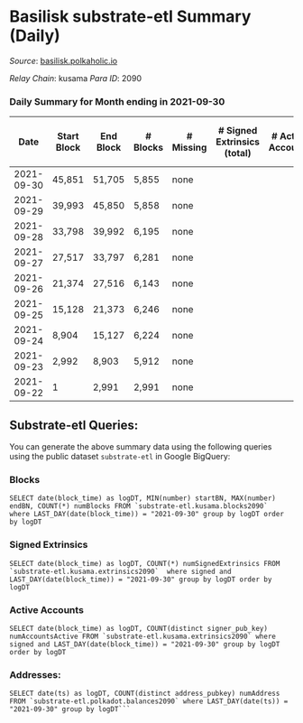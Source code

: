 # Basilisk substrate-etl Summary (Daily)

_Source_: [basilisk.polkaholic.io](https://basilisk.polkaholic.io)

*Relay Chain*: kusama
*Para ID*: 2090



### Daily Summary for Month ending in 2021-09-30


| Date | Start Block | End Block | # Blocks | # Missing | # Signed Extrinsics (total) | # Active Accounts | # Addresses with Balances | # Events | # Transfers | # XCM Transfers In | # XCM Transfers Out |
| ---- | ----------- | --------- | -------- | --------- | --------------------------- | ----------------- | ------------------------- | -------- | ----------- | ------------------ | ------------------- |
| 2021-09-30 | 45,851 | 51,705 | 5,855 | none  |  |  | 7 | 11,716 |   |   |   |
| 2021-09-29 | 39,993 | 45,850 | 5,858 | none  |  |  | 7 | 11,724 |   |   |   |
| 2021-09-28 | 33,798 | 39,992 | 6,195 | none  |  |  | 7 | 12,395 |   |   |   |
| 2021-09-27 | 27,517 | 33,797 | 6,281 | none  |  |  | 7 | 12,568 |   |   |   |
| 2021-09-26 | 21,374 | 27,516 | 6,143 | none  |  |  | 7 | 12,294 |   |   |   |
| 2021-09-25 | 15,128 | 21,373 | 6,246 | none  |  |  | 7 | 12,497 |   |   |   |
| 2021-09-24 | 8,904 | 15,127 | 6,224 | none  |  |  | 7 | 12,453 |   |   |   |
| 2021-09-23 | 2,992 | 8,903 | 5,912 | none  |  |  | 7 | 11,829 |   |   |   |
| 2021-09-22 | 1 | 2,991 | 2,991 | none  |  |  | 7 | 5,984 |   |   |   |

## Substrate-etl Queries:
You can generate the above summary data using the following queries using the public dataset `substrate-etl` in Google BigQuery:


### Blocks
```
SELECT date(block_time) as logDT, MIN(number) startBN, MAX(number) endBN, COUNT(*) numBlocks FROM `substrate-etl.kusama.blocks2090`  where LAST_DAY(date(block_time)) = "2021-09-30" group by logDT order by logDT
```


### Signed Extrinsics
```
SELECT date(block_time) as logDT, COUNT(*) numSignedExtrinsics FROM `substrate-etl.kusama.extrinsics2090`  where signed and LAST_DAY(date(block_time)) = "2021-09-30" group by logDT order by logDT
```


### Active Accounts
```
SELECT date(block_time) as logDT, COUNT(distinct signer_pub_key) numAccountsActive FROM `substrate-etl.kusama.extrinsics2090` where signed and LAST_DAY(date(block_time)) = "2021-09-30" group by logDT order by logDT
```


### Addresses:
```
SELECT date(ts) as logDT, COUNT(distinct address_pubkey) numAddress FROM `substrate-etl.polkadot.balances2090` where LAST_DAY(date(ts)) = "2021-09-30" group by logDT```

